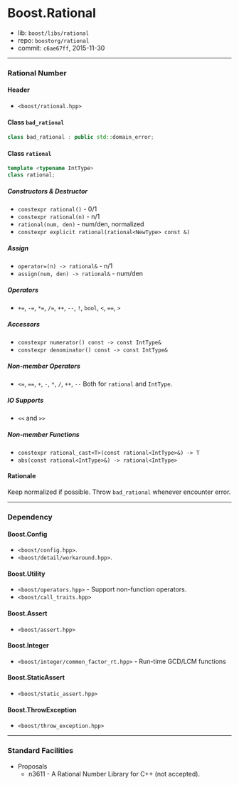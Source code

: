 # Boost.Rational

* lib: `boost/libs/rational`
* repo: `boostorg/rational`
* commit: `c6ae67ff`, 2015-11-30

------
### Rational Number

#### Header

* `<boost/rational.hpp>`

#### Class `bad_rational`

```c++
class bad_rational : public std::domain_error;
```

#### Class `rational`

```c++
template <typename IntType>
class rational;
```

##### Constructors & Destructor

* `constexpr rational()` - 0/1
* `constexpr rational(n)` - n/1
* `rational(num, den)` - num/den, normalized
* `constexpr explicit rational(rational<NewType> const &)`

##### Assign

* `operator=(n) -> rational&` - n/1
* `assign(num, den) -> rational&` - num/den

##### Operators

* `+=`, `-=`, `*=`, `/=`, `++`, `--`, `!`, `bool`, `<`, `==`, `>`

##### Accessors

* `constexpr numerator() const -> const IntType&`
* `constexpr denominator() const -> const IntType&`

##### Non-member Operators

* `<=`, `==`, `+`, `-`, `*`, `/`, `++`, `--`
  Both for `rational` and `IntType`.

##### IO Supports

* `<<` and `>>`

##### Non-member Functions

* `constexpr rational_cast<T>(const rational<IntType>&) -> T`
* `abs(const rational<IntType>&) -> rational<IntType>`

#### Rationale

Keep normalized if possible.
Throw `bad_rational` whenever encounter error.

------
### Dependency

#### Boost.Config

* `<boost/config.hpp>`.
* `<boost/detail/workaround.hpp>`.

#### Boost.Utility

* `<boost/operators.hpp>` - Support non-function operators.
* `<boost/call_traits.hpp>`

#### Boost.Assert

* `<boost/assert.hpp>`

#### Boost.Integer

* `<boost/integer/common_factor_rt.hpp>` - Run-time GCD/LCM functions

#### Boost.StaticAssert

* `<boost/static_assert.hpp>`

#### Boost.ThrowException

* `<boost/throw_exception.hpp>`

------
### Standard Facilities

* Proposals
  * n3611 - A Rational Number Library for C++ (not accepted).
